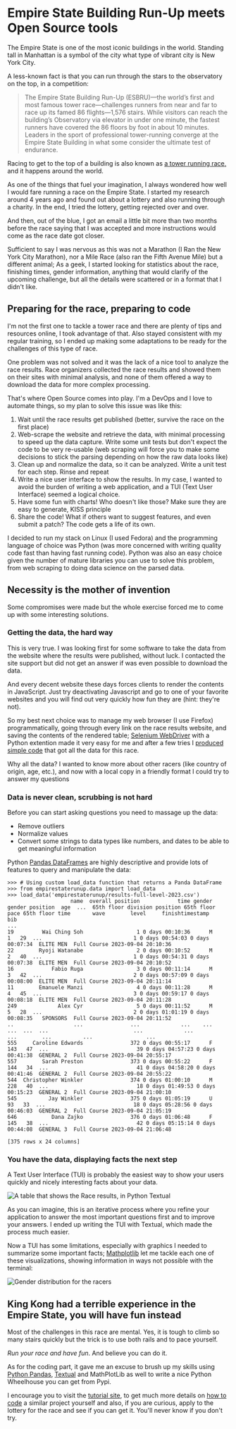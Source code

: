 # Empire State Building Run-Up meets Open Source tools

The Empire State is one of the most iconic buildings in the world. Standing tall in Manhattan is a symbol of the city what type of vibrant city is New York City.

A less-known fact is that you can run through the stars to the observatory on the top, in a competition:

> The Empire State Building Run-Up (ESBRU)—the world’s first and most famous tower race—challenges runners from near and far to race up its famed 86 flights—1,576 stairs. 
> While visitors can reach the building’s Observatory via elevator in under one minute, the fastest runners have covered the 86 floors by foot in about 10 minutes. 
> Leaders in the sport of professional tower-running converge at the Empire State Building in what some consider the ultimate test of endurance.

Racing to get to the top of a building is also known as [a tower running race,](https://en.wikipedia.org/wiki/Tower_running) and it happens around the world.

As one of the things that fuel your imagination, I always wondered how well I would fare running a race on the Empire State. I started my research around 4 years ago and found out about a lottery and also running through a charity. In the end, I tried the lottery, getting rejected over and over.

And then, out of the blue, I got an email a little bit more than two months before the race saying that I was accepted and more instructions would come as the race date got closer.

Sufficient to say I was nervous as this was not a Marathon (I Ran the New York City Marathon), nor a Mile Race (also ran the Fifth Avenue Mile) but a different animal; As a geek, I started looking for statistics about the race, finishing times, gender information, anything that would clarify of the upcoming challenge, but all the details were scattered or in a format that I didn't like.

## Preparing for the race, preparing to code

I'm not the first one to tackle a tower race and there are plenty of tips and resources online, I took advantage of that. Also stayed consistent with my regular training, so I ended up making some adaptations to be ready for the challenges of this type of race.

One problem was not solved and it was the lack of a nice tool to analyze the race results. Race organizers collected the race results and showed them on their sites with minimal analysis, and none of them offered a way to download the data for more complex processing.

That's where Open Source comes into play. I'm a DevOps and I love to automate things, so my plan to solve this issue was like this:

1. Wait until the race results get published (better, survive the race on the first place)
2. Web-scrape the website and retrieve the data, with minimal processing to speed up the data capture. Write some unit tests but don't expect the code to be very re-usable (web scraping will force you to make some decisions to stick the parsing depending on how the raw data looks like)
3. Clean up and normalize the data, so it can be analyzed. Write a unit test for each step. Rinse and repeat
4. Write a nice user interface to show the results. In my case, I wanted to avoid the burden of writing a web application, and a TUI (Text User Interface) seemed a logical choice.
5. Have some fun with charts! Who doesn't like those? Make sure they are easy to generate, KISS principle
6. Share the code! What if others want to suggest features, and even submit a patch? The code gets a life of its own.

I decided to run my stack on Linux (I used Fedora) and the programming language of choice was Python (was more concerned with writing quality code fast than having fast running code). Python was also an easy choice given the number of mature libraries you can use to solve this problem, from web scraping to doing data science on the parsed data.

## Necessity is the mother of invention

Some compromises were made but the whole exercise forced me to come up with some interesting solutions.

### Getting the data, the hard way
This is very true. I was looking first for some software to take the data from the website where the results were published, without luck. I contacted the site support but did not get an answer if was even possible to download the data.

And every decent website these days forces clients to render the contents in JavaScript. Just try deactivating Javascript and go to one of your favorite websites and you will find out very quickly how fun they are (hint: they're not).

So my best next choice was to manage my web browser (I use Firefox) programmatically, going through every link on the race results website, and saving the contents of the rendered table; [Selenium WebDriver](https://www.selenium.dev/documentation/webdriver/) with a Python extention made it very easy for me and after a few tries I [produced simple code](https://github.com/josevnz/EmpireStateBuildingRunUp/blob/main/empirestaterunup/scraper.py) that got all the data for this race.

Why all the data? I wanted to know more about other racers (like country of origin, age, etc.), and now with a local copy in a friendly format I could try to answer my questions

### Data is never clean, scrubbing is not hard

Before you can start asking questions you need to massage up the data:

* Remove outliers
* Normalize values
* Convert some strings to data types like numbers, and dates to be able to get meaningful information

Python [Pandas DataFrames](https://pandas.pydata.org/pandas-docs/stable/user_guide/dsintro.html) are highly descriptive and provide lots of features to query and manipulate the data:

```shell
>>> # Using custom load_data function that returns a Panda DataFrame
>>> from empirestaterunup.data import load_data
>>> load_data('empirestaterunup/results-full-level-2023.csv')
                    name  overall position            time gender  gender position  age  ...  65th floor division position 65th floor pace 65th floor time       wave        level     finishtimestamp
bib                                                                                      ...                                                                                                          
19         Wai Ching Soh                 1 0 days 00:10:36      M                1   29  ...                             1 0 days 00:54:03 0 days 00:07:34  ELITE MEN  Full Course 2023-09-04 20:10:36
22        Ryoji Watanabe                 2 0 days 00:10:52      M                2   40  ...                             1 0 days 00:54:31 0 days 00:07:38  ELITE MEN  Full Course 2023-09-04 20:10:52
16            Fabio Ruga                 3 0 days 00:11:14      M                3   42  ...                             2 0 days 00:57:09 0 days 00:08:00  ELITE MEN  Full Course 2023-09-04 20:11:14
11        Emanuele Manzi                 4 0 days 00:11:28      M                4   45  ...                             3 0 days 00:59:17 0 days 00:08:18  ELITE MEN  Full Course 2023-09-04 20:11:28
249             Alex Cyr                 5 0 days 00:11:52      M                5   28  ...                             2 0 days 01:01:19 0 days 00:08:35   SPONSORS  Full Course 2023-09-04 20:11:52
..                   ...               ...             ...    ...              ...  ...  ...                           ...             ...             ...        ...          ...                 ...
555     Caroline Edwards               372 0 days 00:55:17      F              143   47  ...                            39 0 days 04:57:23 0 days 00:41:38  GENERAL 2  Full Course 2023-09-04 20:55:17
557        Sarah Preston               373 0 days 00:55:22      F              144   34  ...                            41 0 days 04:58:20 0 days 00:41:46  GENERAL 2  Full Course 2023-09-04 20:55:22
544  Christopher Winkler               374 0 days 01:00:10      M              228   40  ...                            18 0 days 01:49:53 0 days 00:15:23  GENERAL 2  Full Course 2023-09-04 21:00:10
545          Jay Winkler               375 0 days 01:05:19      U               93   33  ...                            18 0 days 05:28:56 0 days 00:46:03  GENERAL 2  Full Course 2023-09-04 21:05:19
646           Dana Zajko               376 0 days 01:06:48      F              145   38  ...                            42 0 days 05:15:14 0 days 00:44:08  GENERAL 3  Full Course 2023-09-04 21:06:48

[375 rows x 24 columns]
```

### You have the data, displaying facts the next step

A Text User Interface (TUI) is probably the easiest way to show your users quickly and nicely interesting facts about your data.

![A table that shows the Race results, in Python Textual](https://github.com/josevnz/EmpireStateBuildingRunUp/blob/main/images/esru_browser.png?raw=true)

As you can imagine, this is an iterative process where you refine your application to answer the most important questions first and to improve your answers. I ended up writing the TUI with Textual, which made the process much easier.

Now a TUI has some limitations, especially with graphics I needed to summarize some important facts; [Mathplotlib](https://matplotlib.org/) let me tackle each one of these visualizations, showing information in ways not possible with the terminal:

![Gender distribution for the racers](https://github.com/josevnz/EmpireStateBuildingRunUp/blob/main/images/gender_distribution.png?raw=true)


## King Kong had a terrible experience in the Empire State, you will have fun instead

Most of the challenges in this race are mental. Yes, it is tough to climb so many stairs quickly but the trick is to use both rails and to pace yourself.

_Run your race and have fun_. And believe you can do it.

As for the coding part, it gave me an excuse to brush up my skills using [Python Pandas](https://pandas.pydata.org/), [Textual](https://textual.textualize.io/) and MathPlotLib as well to write a nice Python Wheelhouse you can get from Pypi.

I encourage you to visit the [tutorial site](https://github.com/josevnz/EmpireStateBuildingRunUp/blob/main/TUTORIAL.md), to get much more details on [how to code](https://github.com/josevnz/tutorials.git) a similar project yourself and also, if you are curious, apply to the lottery for the race and see if you can get it. You'll never know if you don't try.

